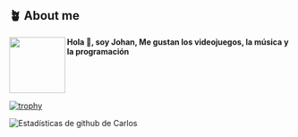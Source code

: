 ## **🪴 About me**
<a href="https://github.com/JxhanD"><img align="left" width="100" src="https://github.com/JxhanD.png"></a>

**Hola 👋, soy Johan, Me gustan los videojuegos, la música y la programación**

<br clear="left"/>



[![trophy](https://github-profile-trophy.vercel.app/?username=JxhanD&theme=onedark)](https://github.com/ryo-ma/github-profile-trophy)

![Estadísticas de github de Carlos](https://github-readme-stats.vercel.app/api?username=JxhanD&show_icons=true&title_color=fff&icon_color=79ff97&text_color=9f9f9f&bg_color=151515)
